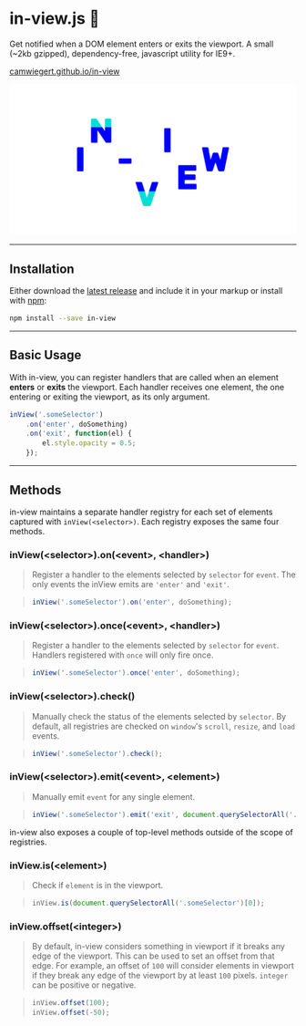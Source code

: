 # in-view.js :eyes:

Get notified when a DOM element enters or exits the viewport. A small (~2kb gzipped), dependency-free, javascript utility for IE9+.

[camwiegert.github.io/in-view](https://camwiegert.github.io/in-view)

![in-view.js](./docs/lib/images/in-view.png)

---

## Installation

Either download the [latest release](https://raw.githubusercontent.com/camwiegert/in-view/master/dist/in-view.min.js) and include it in your markup or install with [npm](http://npmjs.com/package/in-view):

```sh
npm install --save in-view
```

---

## Basic Usage

With in-view, you can register handlers that are called when an element **enters** or **exits** the viewport. Each handler receives one element, the one entering or exiting the viewport, as its only argument.

```js
inView('.someSelector')
    .on('enter', doSomething)
    .on('exit', function(el) {
        el.style.opacity = 0.5;
    });
```

---

## Methods

in-view maintains a separate handler registry for each set of elements captured with `inView(<selector>)`. Each registry exposes the same four methods.

### inView(\<selector>).on(\<event>, \<handler>)
> Register a handler to the elements selected by `selector` for `event`. The only events the inView emits are `'enter'` and `'exit'`.

> ```js
> inView('.someSelector').on('enter', doSomething);
> ```

### inView(\<selector>).once(\<event>, \<handler>)
> Register a handler to the elements selected by `selector` for `event`. Handlers registered with `once` will only fire once.

> ```js
> inView('.someSelector').once('enter', doSomething);
> ```

### inView(\<selector>).check()
> Manually check the status of the elements selected by `selector`. By default, all registries are checked on `window`'s `scroll`, `resize`, and `load` events.

> ```js
> inView('.someSelector').check();
> ```

### inView(\<selector>).emit(\<event>, \<element>)
> Manually emit `event` for any single element.

> ```js
> inView('.someSelector').emit('exit', document.querySelectorAll('.someSelector')[0]);
> ```

in-view also exposes a couple of top-level methods outside of the scope of registries.

### inView.is(\<element>)
> Check if `element` is in the viewport.

> ```js
> inView.is(document.querySelectorAll('.someSelector')[0]);
> ```

### inView.offset(\<integer>)
> By default, in-view considers something in viewport if it breaks any edge of the viewport. This can be used to set an offset from that edge. For example, an offset of `100` will consider elements in viewport if they break any edge of the viewport by at least `100` pixels. `integer` can be positive or negative.

> ```js
> inView.offset(100);
> inView.offset(-50);
> ```
